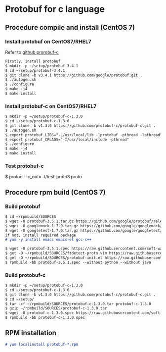# Protobuf for c language

## Procedure compile and install (CentOS 7)
### Install protobuf on CentOS7/RHEL7
Refer to [github prorobuf-c](https://github.com/protobuf-c/protobuf-c)
```markdown
Firstly, install protobuf
$ mkdir -p ~/setup/protobuf-3.4.1
$ cd ~/setup/protobuf-3.4.1
$ git clone -b v3.4.1 https://github.com/google/protobuf.git .
$ ./autogen.sh
$ ./configure
$ make -j4
$ make install
```

### Install protobuf-c on CentOS7/RHEL7
```markdown
$ mkdir -p ~/setup/protobuf-c-1.3.0
$ cd ~/setup/protobuf-c-1.3.0
$ git clone -b v1.3.0 https://github.com/protobuf-c/protobuf-c.git .
$ ./autogen.sh
$ export protobuf_LIBS="-L/usr/local/lib -lprotobuf -pthread -lpthread"
$ export protobuf_CFLAGS="-I/usr/local/include -pthread"
$ ./configure
$ make -j4
$ make install
```
### Test protobuf-c
$ protoc --c_out=. t/test-proto3.proto

## Procedure rpm build (CentOS 7)
### Build protobuf
```markdown
$ cd ~/rpmbuild/SOURCES
$ wget -O protobuf-3.5.1.tar.gz https://github.com/google/protobuf/releases/download/v3.5.1/protobuf-all-3.5.1.tar.gz
$ wget -O googlemock-1.7.0.tar.gz https://github.com/google/googlemock/archive/release-1.7.0.tar.gz#/googlemock-1.7.0.tar.gz
$ wget -O googletest-1.7.0.tar.gz https://github.com/google/googletest/archive/release-1.7.0.tar.gz#/googletest-1.7.0.tar.gz
if not, install required package
# yum -y install emacs emacs-el gcc-c++

$ wget -O protobuf-3.5.1.spec https://raw.githubusercontent.com/soft-way/utility/master/rpm/protobuf-3.5.1.spec
$ get -O ~/rpmbuild/SOURCES/ftdetect-proto.vim https://raw.githubusercontent.com/soft-way/utility/master/rpm/ftdetect-proto.vim
$ get -O ~/rpmbuild/SOURCES/protobuf-init.el https://raw.githubusercontent.com/soft-way/utility/master/rpm/protobuf-init.el
$ rpmbuild -bb protobuf-3.5.1.spec --without python --without java

```
### Build protobuf-c
```markdown
$ mkdir -p ~/setup/protobuf-c-1.3.0
$ cd ~/setup/protobuf-c-1.3.0
$ git clone -b v1.3.0 https://github.com/protobuf-c/protobuf-c.git .
$ cd ~/setup/
$ tar -cf ~/rpmbuild/SOURCES/protobuf-c-1.3.0.tar protobuf-c-1.3.0
$ gzip ~/rpmbuild/SOURCES/protobuf-c-1.3.0.tar
$ wget -O protobuf-c-1.3.0.spec https://raw.githubusercontent.com/soft-way/utility/master/rpm/protobuf-c-1.3.0.spec
$ rpmbuild -bb protobuf-c-1.3.0.spec

```

## RPM installation
```markdown
# yum localinstall protobuf-*.rpm
```
